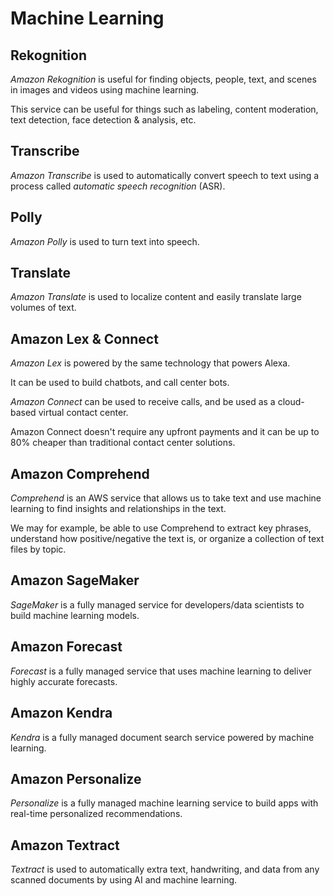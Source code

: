 # Machine Learning

## Rekognition

_Amazon Rekognition_ is useful for finding objects, people, text, and scenes in images and videos using machine learning.

This service can be useful for things such as labeling, content moderation, text detection, face detection & analysis, etc.

## Transcribe

_Amazon Transcribe_ is used to automatically convert speech to text using a process called _automatic speech recognition_ (ASR).

## Polly

_Amazon Polly_ is used to turn text into speech.

## Translate

_Amazon Translate_ is used to localize content and easily translate large volumes of text.

## Amazon Lex & Connect

_Amazon Lex_ is powered by the same technology that powers Alexa.

It can be used to build chatbots, and call center bots.

_Amazon Connect_ can be used to receive calls, and be used as a cloud-based virtual contact center.

Amazon Connect doesn't require any upfront payments and it can be up to 80% cheaper than traditional contact center solutions.

## Amazon Comprehend

_Comprehend_ is an AWS service that allows us to take text and use machine learning to find insights and relationships in the text.

We may for example, be able to use Comprehend to extract key phrases, understand how positive/negative the text is, or organize a collection of text files by topic.

## Amazon SageMaker

_SageMaker_ is a fully managed service for developers/data scientists to build machine learning models.

## Amazon Forecast

_Forecast_ is a fully managed service that uses machine learning to deliver highly accurate forecasts.

## Amazon Kendra

_Kendra_ is a fully managed document search service powered by machine learning.

## Amazon Personalize

_Personalize_ is a fully managed machine learning service to build apps with real-time personalized recommendations.

## Amazon Textract

_Textract_ is used to automatically extra text, handwriting, and data from any scanned documents by using AI and machine learning.
